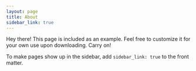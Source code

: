 ```yaml
---
layout: page
title: About
sidebar_link: true
---
```


<p class="message">
  Hey there! This page is included as an example. Feel free to customize it
  for your own use upon downloading. Carry on!   
</p>

To make pages show up in the sidebar, add `sidebar_link: true` to the front
matter.
